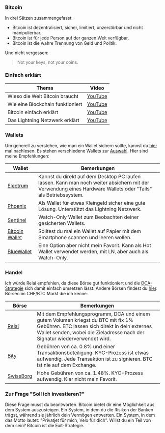 ### Bitcoin
In drei Sätzen zusammengefasst:

- Bitcoin ist dezentralisiert, sicher, limitiert, unzerstörbar und nicht manipulierbar.
- Bitcoin ist für jede Person auf der ganzen Welt verfügbar.
- Bitcoin ist die wahre Trennung von Geld und Politik.

Und nicht vergessen:

> Not your keys, not your coins. 

### Einfach erklärt 

| Thema | Video |
| --- | --- |
| Wieso die Welt Bitcoin braucht | [YouTube](https://www.youtube.com/watch?v=6pNgWuQDe5s) |
| Wie eine Blockchain funktioniert | [YouTube](https://www.youtube.com/watch?v=SSo_EIwHSd4) |
| Bitcoin einfach erklärt | [YouTube](https://www.youtube.com/watch?v=s4g1XFU8Gto) |
| Das Lightning Netzwerk erklärt | [YouTube](https://www.youtube.com/watch?v=rrr_zPmEiME) |

### Wallets
Um generell zu verstehen, wie man ein Wallet sichern sollte, kannst du [hier](https://bitcoin.org/de/sichern-sie-ihre-wallet) mal nachlesen. Es stehen verschiedene Wallets zur [Auswahl](https://bitcoin.org/de/sichern-sie-ihre-wallet). Hier sind meine Empfehlungen:

| Wallet | Bemerkungen |
| --- | --- |
| [Electrum](https://electrum.org/#download) | Kannst du direkt auf dem Desktop PC laufen lassen. Kann man noch weiter absichern mit der Verwendung eines Hardware Wallets oder "Tails" als Betriebssystem. |
| [Phoenix](https://phoenix.acinq.co/) | Als Wallet für etwas Kleingeld sicher eine gute Lösung. Unterstützt das Lightning Netzwerk. |
| [Sentinel](https://play.google.com/store/apps/details?id=com.samourai.sentinel&pcampaignid=web_share) | Watch-Only Wallet zum Beobachten deiner gesicherten Wallets. |
| [Bitcoin Wallet](https://bitcoin.org/de/wallets/mobile/android/bitcoinwallet/ ) | Solltest du mal ein Wallet auf Papier mit dem Smartphone scannen und leeren wollen. |
| [BlueWallet](https://bluewallet.io/) | Eine Option aber nicht mein Favorit. Kann als Hot Wallet verwendet werden, mit LN, aber auch als Watch-Only. |

### Handel
Ich würde Relai empfehlen, da diese Börse gut funktioniert und die [DCA-Strategie](https://dcabtc.com/) sich damit einfach umsetzen lässt. Andere Börsen findest du [hier](https://bitcoin.org/de/boersen). Börsen im CHF/BTC Markt die ich kenne:

| Börse | Bemerkungen |
| --- | --- |
| [Relai](https://relai.app/de/) | Mit dem Empfehlungsprogramm, DCA und einem gutem Volumen kriegst du BTC mit fix 1% Gebühren. BTC lassen sich direkt in dein externes Wallet senden, wobei die Zieladresse nach der Signatur wiederverwendet wird. |
| [Bity](https://bity.com/) | Gebühren von ca. 0.8% und einer Transaktionsbeteiligung. KYC-Prozess ist etwas aufwendig. Jede Transaktion ist zu signieren. BTC ist nie auf dem Exchange. |
| [SwissBorg](https://swissborg.com/) | Hohe Gebühren von ca. 1.48%. KYC-Prozess aufwendig. Klar nicht mein Favorit. |

### Zur Frage "Soll ich investieren?"
Diese Frage musst du beantworten. Bitcoin bietet dir eine Möglichkeit aus dem System auszusteigen. Ein System, in dem du die Risiken der Banken trägst, während sie jährlich dein Vermögen entwerten. Ein System, in dem das Motto lautet: "Privatjet für mich, Velo für dich". Willst du ein Teil von dem sein? Bitcoin ist die Exit-Strategie. 
